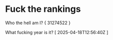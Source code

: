# Fuck the rankings

Who the hell am I?
{ 31274522 }

What fucking year is it?
[ 2025-04-18T12:56:40Z ]
